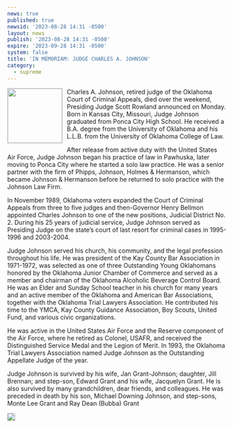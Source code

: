 ```yaml
---
news: true
published: true
newsid: '2023-08-28 14:31 -0500'
layout: news
publish: '2023-08-28 14:31 -0500'
expire: '2023-09-28 14:31 -0500'
system: false
title: 'IN MEMORIAM: JUDGE CHARLES A. JOHNSON'
category:
  - supreme
---
```

<a href="http://okcca.net/wp-content/uploads/2023/08/Judge-C-Johnson-200x300.jpg"><img style="border: solid 1px silver; width: 125px; float: left; margin: 0 10px 10px 0;" src="http://okcca.net/wp-content/uploads/2023/08/Judge-C-Johnson-200x300.jpg" /></a>
Charles A. Johnson, retired judge of the Oklahoma Court of Criminal Appeals, died over the weekend, Presiding Judge Scott Rowland announced on Monday.  Born in Kansas City, Missouri, Judge Johnson graduated from Ponca City High School.  He received a B.A. degree from the University of Oklahoma and his L.L.B. from the University of Oklahoma College of Law.

After release from active duty with the United States Air Force, Judge Johnson began his practice of law in Pawhuska, later moving to Ponca City where he started a solo law practice.  He was a senior partner with the firm of Phipps, Johnson, Holmes & Hermanson, which became Johnson & Hermanson before he returned to solo practice with the Johnson Law Firm.

In November 1989, Oklahoma voters expanded the Court of Criminal Appeals from three to five judges and then-Governor Henry Bellmon appointed Charles Johnson to one of the new positions, Judicial District No. 2.  During his 25 years of judicial service, Judge Johnson served as Presiding Judge on the state’s court of last resort for criminal cases in 1995-1996 and 2003-2004.

Judge Johnson served his church, his community, and the legal profession throughout his life.  He was president of the Kay County Bar Association in 1971-1972, was selected as one of three Outstanding Young Oklahomans honored by the Oklahoma Junior Chamber of Commerce and served as a member and chairman of the Oklahoma Alcoholic Beverage Control Board. He was an Elder and Sunday School teacher in his church for many years and an active member of the Oklahoma and American Bar Associations, together with the Oklahoma Trial Lawyers Association. He contributed his time to the YMCA, Kay County Guidance Association, Boy Scouts, United Fund, and various civic organizations.

He was active in the United States Air Force and the Reserve component of the Air Force, where he retired as Colonel, USAFR, and received the Distinguished Service Medal and the Legion of Merit.  In 1993, the Oklahoma Trial Lawyers Association named Judge Johnson as the Outstanding Appellate Judge of the year.

Judge Johnson is survived by his wife, Jan Grant-Johnson; daughter, Jill Brennan; and step-son, Edward Grant and his wife, Jacquelyn Grant. He is also survived by many grandchildren, dear friends, and colleagues. He was preceded in death by his son, Michael Downing Johnson, and step-sons, Monte Lee Grant and Ray Dean (Bubba) Grant

<a href="http://okcca.net/wp-content/uploads/2023/08/occa-standard-charles.johnson-standing.jpg"><img style="border: solid 1px silver; margin: auto;" src="http://okcca.net/wp-content/uploads/2023/08/occa-standard-charles.johnson-standing-1024x759.jpg" /></a>

